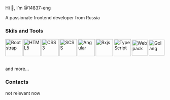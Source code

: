 Hi 👋, I’m @14837-eng

A passionate frontend developer from Russia

### Skils and Tools

<div style="display: flex; align-items: center;">  
  <img align="left" alt="Bootstrap" width="54px" src="https://img.icons8.com/color/452/bootstrap.png">
  <img align="left" alt="HTML5" width="54px" src="https://www.iconninja.com/files/840/443/663/logo-icon.png">
  <img align="left" alt="CSS3" width="54px"  src="https://upload.wikimedia.org/wikipedia/commons/thumb/7/70/Devicon-css3-plain.svg/1024px-Devicon-css3-plain.svg.png">
  <img align="left" alt="SCSS" width="54px" src="https://miro.medium.com/max/1024/1*9U1toerFxB8aiFRreLxEUQ.png">
  <img align="left" alt="Angular" width="54px" src="https://upload.wikimedia.org/wikipedia/commons/thumb/c/cf/Angular_full_color_logo.svg/1200px-Angular_full_color_logo.svg.png">
  <img align="left" alt="Rxjs" width="54px" src="https://logowiki.net/uploads/logo/r/rxjs-1.svg">
  <img align="left" alt="TypeScript" width="54px" src="https://blog.submain.com/wp-content/uploads/2020/12/typescript_2500.png">
  <img align="left" alt="Webpack" width="50px" src="https://cdn.worldvectorlogo.com/logos/webpack.svg">
  <img align="left" alt="Golang" width="50px" src="https://go.dev/blog/go-brand/Go-Logo/PNG/Go-Logo_Blue.png">
</div>
<br>

and more...
<br>

### Contacts
not relevant now
